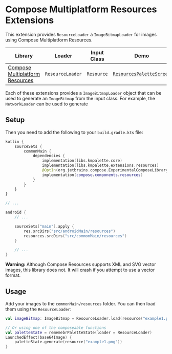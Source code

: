 # Compose Multiplatform Resources Extensions

This extension provides `ResourceLoader` a `ImageBitmapLoader` for images using Compose
Multiplatform Resources.

| Library                                                                                                                | Loader           | Input Class | Demo                                                                                                                      |
|------------------------------------------------------------------------------------------------------------------------|------------------|-------------|---------------------------------------------------------------------------------------------------------------------------|
| [Compose Multiplatform Resources](https://github.com/JetBrains/compose-multiplatform/tree/master/components/resources) | `ResourceLoader` | `Resource`  | [`ResourcesPaletteScreen`](../demo/composeApp/src/commonMain/kotlin/com/kmpalette/demo/palette/ResourcesPaletteScreen.kt) |

Each of these extensions provides a `ImageBitmapLoader` object that can be used to generate
an `ImageBitmap` from the input class. For example, the `NetworkLoader` can be used to generate

## Setup

Then you need to add the following to your `build.gradle.kts` file:

```kotlin
kotlin {
    sourceSets {
        commonMain {
            dependencies {
                implementation(libs.kmpalette.core)
                implementation(libs.kmpalette.extensions.resources)
                @OptIn(org.jetbrains.compose.ExperimentalComposeLibrary::class)
                implementation(compose.components.resources)
            }
        }
    }
}

// ...

android {
    // ...

    sourceSets["main"].apply {
        res.srcDirs("src/androidMain/resources")
        resources.srcDirs("src/commonMain/resources")
    }

    // ...
}
```

**Warning:** Although Compose Resources supports XML and SVG vector images, this library does not.
It will
crash if you attempt to use a vector format.

## Usage

Add your images to the `commonMain/resources` folder. You can then load them using
the `ResourceLoader`:

```kotlin
val imageBitmap: ImageBitmap = ResourceLoader.load(resource("example1.png"))

// Or using one of the composeable functions
val paletteState = rememebrPaletteState(loader = ResourceLoader)
LaunchedEffect(base64Image) {
    paletteState.generate(resource("example1.png"))
}
```